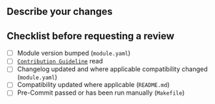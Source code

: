 ## Describe your changes

<!-- Describe your changes in detail -->

## Checklist before requesting a review
- [ ] Module version bumped (`module.yaml`)
- [ ] [`Contribution Guideline`](../CONTRIBUTING.md) read
- [ ] Changelog updated and where applicable compatibility changed (`module.yaml`)
- [ ] Compatibility updated where applicable  (`README.md`)
- [ ] Pre-Commit passed or has been run manually (`Makefile`)
